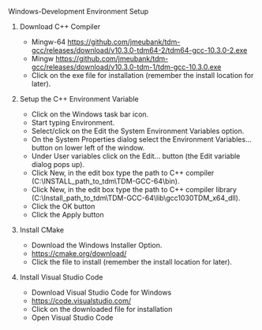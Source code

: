 Windows-Development Environment Setup
1. Download C++ Compiler
   - Mingw-64 https://github.com/jmeubank/tdm-gcc/releases/download/v10.3.0-tdm64-2/tdm64-gcc-10.3.0-2.exe
   - Mingw    https://github.com/jmeubank/tdm-gcc/releases/download/v10.3.0-tdm-1/tdm-gcc-10.3.0.exe
   - Click on the exe file for installation (remember the install location for later).
   
2. Setup the C++ Environment Variable
   - Click on the Windows task bar icon.
   - Start typing Environment.
   - Select/click on the Edit the System Environment Variables option.
   - On the System Properties dialog select the Environment Variables... button on lower left of the window.
   - Under User variables click on the Edit... button (the Edit variable dialog pops up).
   - Click New, in the edit box type the path to C++ compiler (C:\INSTALL_path_to_tdm\TDM-GCC-64\bin).
   - Click New, in the edit box type the path to C++ compiler library (C:\Install_path_to_tdm\TDM-GCC-64\lib\gcc1030TDM_x64_dll).
   - Click the OK button
   - Click the Apply button

3. Install CMake
   - Download the Windows Installer Option.
   - https://cmake.org/download/
   - Click the file to install (remember the install location for later).
   
4. Install Visual Studio Code
   - Download Visual Studio Code for Windows
   - https://code.visualstudio.com/
   - Click on the downloaded file for installation
   - Open Visual Studio Code
   
   
